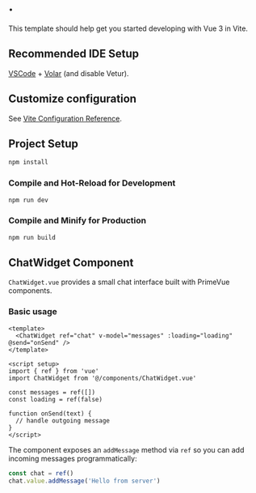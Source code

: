 # .

This template should help get you started developing with Vue 3 in Vite.

## Recommended IDE Setup

[VSCode](https://code.visualstudio.com/) + [Volar](https://marketplace.visualstudio.com/items?itemName=Vue.volar) (and disable Vetur).

## Customize configuration

See [Vite Configuration Reference](https://vite.dev/config/).

## Project Setup

```sh
npm install
```

### Compile and Hot-Reload for Development

```sh
npm run dev
```

### Compile and Minify for Production

```sh
npm run build
```

## ChatWidget Component

`ChatWidget.vue` provides a small chat interface built with PrimeVue components.

### Basic usage

```vue
<template>
  <ChatWidget ref="chat" v-model="messages" :loading="loading" @send="onSend" />
</template>

<script setup>
import { ref } from 'vue'
import ChatWidget from '@/components/ChatWidget.vue'

const messages = ref([])
const loading = ref(false)

function onSend(text) {
  // handle outgoing message
}
</script>
```

The component exposes an `addMessage` method via `ref` so you can add incoming
messages programmatically:

```js
const chat = ref()
chat.value.addMessage('Hello from server')
```
